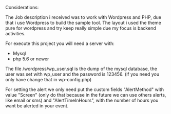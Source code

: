 Considerations:

The Job description i received was to work with Wordpress and PHP, due that i use Wordpress to build the sample tool.
The layout i used the theme pure for wordpress and try keep really simple due my focus is backend activities.



For execute this project you will need a server with:
- Mysql
- php 5.6 or newer

The file /wordpress/wp_user.sql is the dump of the mysql database, the user was set with wp_user and the password is 123456.
(if you need you only have change that in wp-config.php)

For setting the alert we only need put the custom fields "AlertMethod" with value "Screen" (only do that because in the future we can use others alerts,  like email or sms)  and "AlertTimeInHours", with the number of hours you want be alerted in your event.
